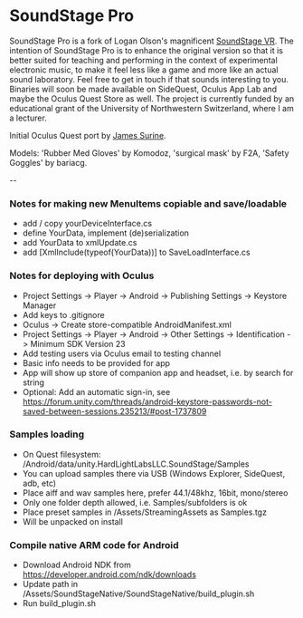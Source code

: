 # SoundStage Pro

SoundStage Pro is a fork of Logan Olson's magnificent [SoundStage VR](https://github.com/googlearchive/soundstagevr). The intention of SoundStage Pro is to enhance the original version so that it is better suited for teaching and performing in the context of experimental electronic music, to make it feel less like a game and more like an actual sound laboratory. Feel free to get in touch if that sounds interesting to you. Binaries will soon be made available on SideQuest, Oculus App Lab and maybe the Oculus Quest Store as well. The project is currently funded by an educational grant of the University of Northwestern Switzerland, where I am a lecturer.

Initial Oculus Quest port by [James Surine](https://github.com/plaidpants/soundstagevr). 

Models: 'Rubber Med Gloves' by Komodoz, 'surgical mask' by F2A, 'Safety Goggles' by bariacg.

--

### Notes for making new MenuItems copiable and save/loadable
- add / copy yourDeviceInterface.cs 
- define YourData, implement (de)serialization 
- add YourData to xmlUpdate.cs
- add [XmlInclude(typeof(YourData))] to SaveLoadInterface.cs

### Notes for deploying with Oculus
- Project Settings -> Player -> Android -> Publishing Settings -> Keystore Manager
- Add keys to .gitignore
- Oculus -> Create store-compatible AndroidManifest.xml
- Project Settings -> Player -> Android -> Other Settings -> Identification -> Minimum SDK Version 23
- Add testing users via Oculus email to testing channel
- Basic info needs to be provided for app
- App will show up store of companion app and headset, i.e. by search for string
- Optional: Add an automatic sign-in, see https://forum.unity.com/threads/android-keystore-passwords-not-saved-between-sessions.235213/#post-1737809

### Samples loading ###
- On Quest filesystem: /Android/data/unity.HardLightLabsLLC.SoundStage/Samples
- You can upload samples there via USB (Windows Explorer, SideQuest, adb, etc)
- Place aiff and wav samples here, prefer 44.1/48khz, 16bit, mono/stereo
- Only one folder depth allowed, i.e. Samples/subfolders is ok
- Place preset samples in /Assets/StreamingAssets as Samples.tgz
- Will be unpacked on install

### Compile native ARM code for Android ###
- Download Android NDK from https://developer.android.com/ndk/downloads
- Update path in /Assets/SoundStageNative/SoundStageNative/build_plugin.sh
- Run build_plugin.sh
